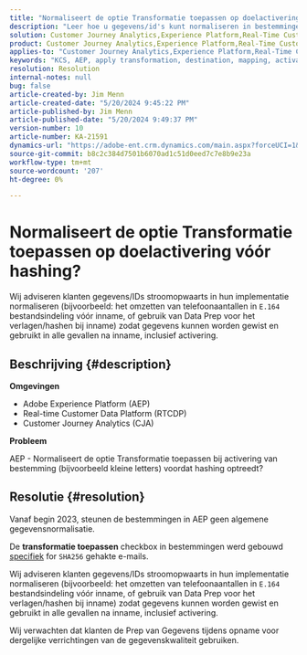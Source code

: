 ```yaml
---
title: "Normaliseert de optie Transformatie toepassen op doelactivering vóór hashing?"
description: "Leer hoe u gegevens/id's kunt normaliseren in bestemmingen in Adobe Experience Platform."
solution: Customer Journey Analytics,Experience Platform,Real-Time Customer Data Platform
product: Customer Journey Analytics,Experience Platform,Real-Time Customer Data Platform
applies-to: "Customer Journey Analytics,Experience Platform,Real-Time Customer Data Platform"
keywords: "KCS, AEP, apply transformation, destination, mapping, activation, RT-CDP, Customer Journey Analytics, normalize, Adobe Experience Platform, FAQ"
resolution: Resolution
internal-notes: null
bug: false
article-created-by: Jim Menn
article-created-date: "5/20/2024 9:45:22 PM"
article-published-by: Jim Menn
article-published-date: "5/20/2024 9:49:37 PM"
version-number: 10
article-number: KA-21591
dynamics-url: "https://adobe-ent.crm.dynamics.com/main.aspx?forceUCI=1&pagetype=entityrecord&etn=knowledgearticle&id=5c660a3c-f216-ef11-9f8a-6045bd006268"
source-git-commit: b8c2c384d7501b6070ad1c51d0eed7c7e8b9e23a
workflow-type: tm+mt
source-wordcount: '207'
ht-degree: 0%

---
```


# Normaliseert de optie Transformatie toepassen op doelactivering vóór hashing?


Wij adviseren klanten gegevens/IDs stroomopwaarts in hun implementatie normaliseren (bijvoorbeeld: het omzetten van telefoonaantallen in `E.164` bestandsindeling vóór inname, of gebruik van Data Prep voor het verlagen/hashen bij inname) zodat gegevens kunnen worden gewist en gebruikt in alle gevallen na inname, inclusief activering.

## Beschrijving {#description}


<b>Omgevingen</b>

- Adobe Experience Platform (AEP)
- Real-time Customer Data Platform (RTCDP)
- Customer Journey Analytics (CJA)




<b>Probleem</b>

AEP - Normaliseert de optie Transformatie toepassen bij activering van bestemming (bijvoorbeeld kleine letters) voordat hashing optreedt?


## Resolutie {#resolution}


Vanaf begin 2023, steunen de bestemmingen in AEP geen algemene gegevensnormalisatie.

De <b>transformatie toepassen</b> checkbox in bestemmingen werd gebouwd <u>specifiek</u> for `SHA256` gehakte e-mails.

Wij adviseren klanten gegevens/IDs stroomopwaarts in hun implementatie normaliseren (bijvoorbeeld: het omzetten van telefoonaantallen in `E.164` bestandsindeling vóór inname, of gebruik van Data Prep voor het verlagen/hashen bij inname) zodat gegevens kunnen worden gewist en gebruikt in alle gevallen na inname, inclusief activering.

Wij verwachten dat klanten de Prep van Gegevens tijdens opname voor dergelijke verrichtingen van de gegevenskwaliteit gebruiken.





